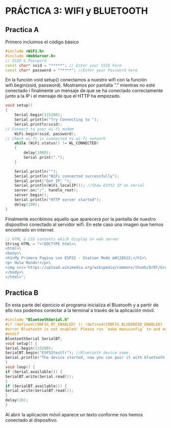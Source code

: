 # PRÁCTICA 3: WIFI y BLUETOOTH


## Practica A

Primero incluimos el código básico
```cpp
#include <WiFi.h>
#include <WebServer.h>
// SSID & Password
const char* ssid = "*****"; // Enter your SSID here
const char* password = "*****"; //Enter your Password here

```
En la función void setup() conectamos a nuestro wifi con la función wifi.begin(ssid, password). Mostramos por pantalla "." mientras no esté conectado i finalmente un mensaje de que se ha conectado correctamente junto a la IP i el mensaje de que el HTTP ha empezado.

```cpp
void setup()
{
    Serial.begin(115200);
    Serial.println("Try Connecting to ");
    Serial.println(ssid);
// Connect to your wi-fi modem
    WiFi.begin(ssid, password);
// Check wi-fi is connected to wi-fi network
    while (WiFi.status() != WL_CONNECTED)
    {
        delay(1000);
        Serial.print(".");
    }

    Serial.println("");
    Serial.println("WiFi connected successfully");
    Serial.print("Got IP: ");
    Serial.println(WiFi.localIP()); //Show ESP32 IP on serial
    server.on("/", handle_root);
    server.begin();
    Serial.println("HTTP server started");
    delay(100);
}

```

Finalmente escribimos aquello que aparecerá por la pantalla de nuestro dispositivo conectado al servidor wifi. En este caso una imagen que hemos encontrado en internet.


```cpp
// HTML & CSS contents which display on web server
String HTML = "<!DOCTYPE html>\
<html>\
<body>\
<h1>My Primera Pagina con ESP32 - Station Mode &#128522;</h1>\
<p> Hola Mundo!</p>\
<img src='https://upload.wikimedia.org/wikipedia/commons/thumb/0/0f/Grosser_Panda.JPG/640px-Grosser_Panda.JPG'/>\
</body>\
</html>";

```

## Practica B

En esta parte del ejercicio el programa inicializa el Bluetooth y a partir de ello nos podemos conectar a la terminal a través de la aplicación móvil.

```cpp
#include "BluetoothSerial.h"
#if !defined(CONFIG_BT_ENABLED) || !defined(CONFIG_BLUEDROID_ENABLED)
#error Bluetooth is not enabled! Please run `make menuconfig` to and enable it
#endif
BluetoothSerial SerialBT;
void setup() {
Serial.begin(115200);
SerialBT.begin("ESP32testfr"); //Bluetooth device name
Serial.println("The device started, now you can pair it with bluetooth!");
}
void loop() {
if (Serial.available()) {
SerialBT.write(Serial.read());
}
if (SerialBT.available()) {
Serial.write(SerialBT.read());
}
delay(20);
}
```

Al abrir la aplicación móvil aparece un texto conforme nos hemos conectado al dispositivo.
